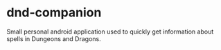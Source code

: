 # dnd-companion
Small personal android application used to quickly get information about spells in Dungeons and Dragons.
